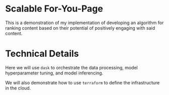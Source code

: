 # Scalable For-You-Page

This is a demonstration of my implementation of developing an algorithm for ranking content based on their potential of positively engaging with said content. 

# Technical Details

Here we will use `dask` to orchestrate the data processing, model hyperparameter tuning, and model inferencing.  

We will also demonstrate how to use `terraform` to define the infrastructure in the cloud.  

